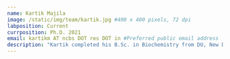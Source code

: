 ```yaml
---
name: Kartik Majila
image: /static/img/team/kartik.jpg #400 x 400 pixels, 72 dpi
labposition: Current
currposition: Ph.D. 2021
email: kartikm AT ncbs DOT res DOT in #Preferred public email address
description: "Kartik completed his B.Sc. in Biochemistry from DU, New Delhi and M.Sc. Biotechnology from JNU, New Delhi. His work in the lab focuses on the integrative modeling of macromolecular assemblies and developing machine learning methods for improving integrative modeling and predicting interactions for disordered regions. His primary job in the lab is to plan and organize parties. He has expertise in PJs and memes, and you can hear him talking in reference every now and then."
---
```

